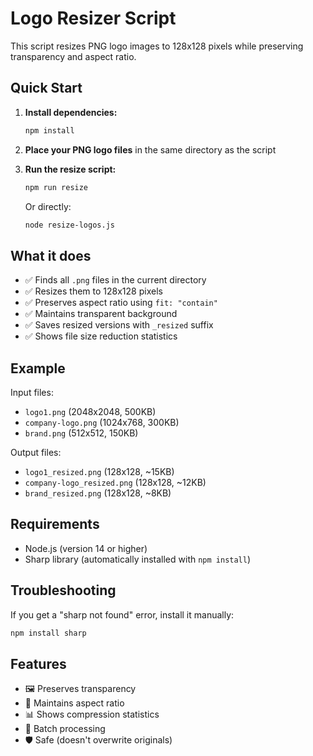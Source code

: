# Logo Resizer Script

This script resizes PNG logo images to 128x128 pixels while preserving transparency and aspect ratio.

## Quick Start

1. **Install dependencies:**
   ```bash
   npm install
   ```

2. **Place your PNG logo files** in the same directory as the script

3. **Run the resize script:**
   ```bash
   npm run resize
   ```
   
   Or directly:
   ```bash
   node resize-logos.js
   ```

## What it does

- ✅ Finds all `.png` files in the current directory
- ✅ Resizes them to 128x128 pixels
- ✅ Preserves aspect ratio using `fit: "contain"`
- ✅ Maintains transparent background
- ✅ Saves resized versions with `_resized` suffix
- ✅ Shows file size reduction statistics

## Example

Input files:
- `logo1.png` (2048x2048, 500KB)
- `company-logo.png` (1024x768, 300KB)
- `brand.png` (512x512, 150KB)

Output files:
- `logo1_resized.png` (128x128, ~15KB)
- `company-logo_resized.png` (128x128, ~12KB)
- `brand_resized.png` (128x128, ~8KB)

## Requirements

- Node.js (version 14 or higher)
- Sharp library (automatically installed with `npm install`)

## Troubleshooting

If you get a "sharp not found" error, install it manually:
```bash
npm install sharp
```

## Features

- 🖼️ Preserves transparency
- 📐 Maintains aspect ratio
- 📊 Shows compression statistics
- 🔄 Batch processing
- 🛡️ Safe (doesn't overwrite originals)
